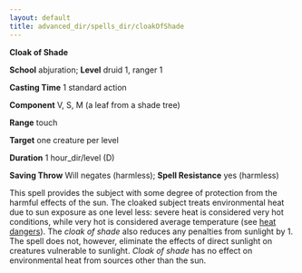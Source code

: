 ```yaml
---
layout: default
title: advanced_dir/spells_dir/cloakOfShade
---
```

 **Cloak of Shade**

**School** abjuration; **Level** druid 1, ranger 1

**Casting Time** 1 standard action

**Component** V, S, M (a leaf from a shade tree)

**Range** touch

**Target** one creature per level

**Duration** 1 hour_dir/level (D)

**Saving Throw** Will negates (harmless); **Spell Resistance** yes (harmless)

This spell provides the subject with some degree of protection from the harmful effects of the sun. The cloaked subject treats environmental heat due to sun exposure as one level less: severe heat is considered very hot conditions, while very hot is considered average temperature (see [heat dangers](../../../environment#_heat-dangers)). The _cloak of shade_ also reduces any penalties from sunlight by 1. The spell does not, however, eliminate the effects of direct sunlight on creatures vulnerable to sunlight. _Cloak of shade_ has no effect on environmental heat from sources other than the sun.

